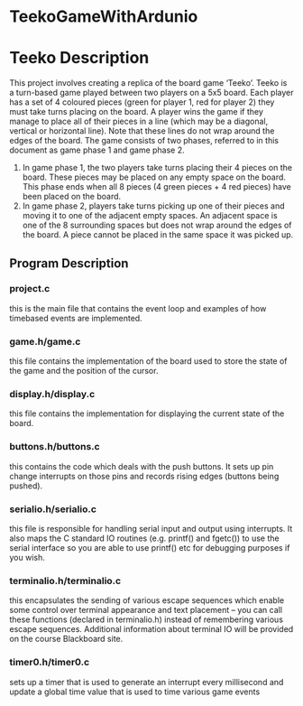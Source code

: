 # TeekoGameWithArdunio
# Teeko Description
This project involves creating a replica of the board game ‘Teeko’. Teeko is a turn-based game 
played between two players on a 5x5 board. Each player has a set of 4 coloured pieces (green for 
player 1, red for player 2) they must take turns placing on the board. A player wins the game if 
they manage to place all of their pieces in a line (which may be a diagonal, vertical or horizontal 
line). Note that these lines do not wrap around the edges of the board.
The game consists of two phases, referred to in this document as game phase 1 and game phase 2.

  1. In game phase 1, the two players take turns placing their 4 pieces on the board. These 
  pieces may be placed on any empty space on the board. This phase ends when all 8 pieces 
  (4 green pieces + 4 red pieces) have been placed on the board.
  2. In game phase 2, players take turns picking up one of their pieces and moving it to one of 
  the adjacent empty spaces. An adjacent space is one of the 8 surrounding spaces but does 
  not wrap around the edges of the board. A piece cannot be placed in the same space it was 
  picked up.

## Program Description

### project.c 
  this is the main file that contains the event loop and examples of how timebased events are implemented. 
### game.h/game.c 
  this file contains the implementation of the board used to store the state of the game and the position of the cursor.   
### display.h/display.c 
  this file contains the implementation for displaying the current state of the board. 
### buttons.h/buttons.c 
  this contains the code which deals with the push buttons. It sets up pin change interrupts on those pins and records rising edges (buttons being pushed). 
### serialio.h/serialio.c 
  this file is responsible for handling serial input and output using interrupts. It also maps the C standard IO routines (e.g. printf() and fgetc()) to use the serial 
  interface so you are able to use printf() etc for debugging purposes if you wish.
### terminalio.h/terminalio.c 
  this encapsulates the sending of various escape sequences which enable some control over terminal appearance and text placement – you can call these functions        (declared in terminalio.h) instead of remembering various escape sequences. Additional information about terminal IO will be provided on the course Blackboard site.
### timer0.h/timer0.c 
  sets up a timer that is used to generate an interrupt every millisecond and update a global time value that is used to time various game events
